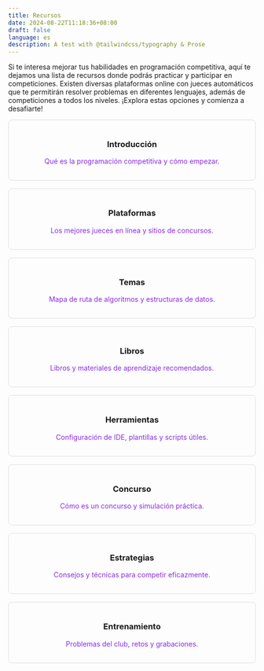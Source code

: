 ```yaml
---
title: Recursos
date: 2024-08-22T11:18:36+08:00
draft: false
language: es
description: A test with @tailwindcss/typography & Prose
---
```


<p class="mb-8 font-light text-center text-gray-500 lg:mb-16 dark:text-gray-400 sm:text-xl">
  Si te interesa mejorar tus habilidades en programación competitiva, aquí te dejamos una lista de recursos donde podrás practicar y participar en competiciones. Existen diversas plataformas online con jueces automáticos que te permitirán resolver problemas en diferentes lenguajes, además de competiciones a todos los niveles. ¡Explora estas opciones y comienza a desafiarte!
</p>

<div style="display: flex; flex-wrap: wrap; gap: 1rem;">

<a href="./introduction/" style="flex: 1 1 250px; text-decoration: none; color: inherit;">
  <div style="border: 1px solid #ddd; border-radius: 8px; padding: 1rem; text-align: center;">
    <h3>Introducción</h3>
    <p style="color: #8a2be2;">Qué es la programación competitiva y cómo empezar.</p>
  </div>
</a>

<a href="./platforms" style="flex: 1 1 250px; text-decoration: none; color: inherit;">
  <div style="border: 1px solid #ddd; border-radius: 8px; padding: 1rem; text-align: center;">
    <h3>Plataformas</h3>
    <p style="color: #8a2be2;">Los mejores jueces en línea y sitios de concursos.</p>
  </div>
</a>

<a href="./topics" style="flex: 1 1 250px; text-decoration: none; color: inherit;">
  <div style="border: 1px solid #ddd; border-radius: 8px; padding: 1rem; text-align: center;">
    <h3>Temas</h3>
    <p style="color: #8a2be2;">Mapa de ruta de algoritmos y estructuras de datos.</p>
  </div>
</a>

<a href="./books" style="flex: 1 1 250px; text-decoration: none; color: inherit;">
  <div style="border: 1px solid #ddd; border-radius: 8px; padding: 1rem; text-align: center;">
    <h3>Libros</h3>
    <p style="color: #8a2be2;">Libros y materiales de aprendizaje recomendados.</p>
  </div>
</a>

<a href="./tools" style="flex: 1 1 250px; text-decoration: none; color: inherit;">
  <div style="border: 1px solid #ddd; border-radius: 8px; padding: 1rem; text-align: center;">
    <h3>Herramientas</h3>
    <p style="color: #8a2be2;">Configuración de IDE, plantillas y scripts útiles.</p>
  </div>
</a>

<a href="./contest" style="flex: 1 1 250px; text-decoration: none; color: inherit;">
  <div style="border: 1px solid #ddd; border-radius: 8px; padding: 1rem; text-align: center;">
    <h3>Concurso</h3>
    <p style="color: #8a2be2;">Cómo es un concurso y simulación práctica.</p>
  </div>
</a>

<a href="./strategies" style="flex: 1 1 250px; text-decoration: none; color: inherit;">
  <div style="border: 1px solid #ddd; border-radius: 8px; padding: 1rem; text-align: center;">
    <h3>Estrategias</h3>
    <p style="color: #8a2be2;">Consejos y técnicas para competir eficazmente.</p>
  </div>
</a>

<a href="./training" style="flex: 1 1 250px; text-decoration: none; color: inherit;">
  <div style="border: 1px solid #ddd; border-radius: 8px; padding: 1rem; text-align: center;">
    <h3>Entrenamiento</h3>
    <p style="color: #8a2be2;">Problemas del club, retos y grabaciones.</p>
  </div>
</a>

</div>
